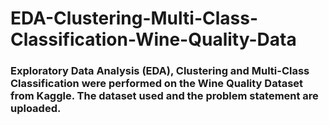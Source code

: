 # EDA-Clustering-Multi-Class-Classification-Wine-Quality-Data
### Exploratory Data Analysis (EDA), Clustering and Multi-Class Classification were performed on the Wine Quality Dataset from Kaggle. The dataset used and the problem statement are uploaded.
